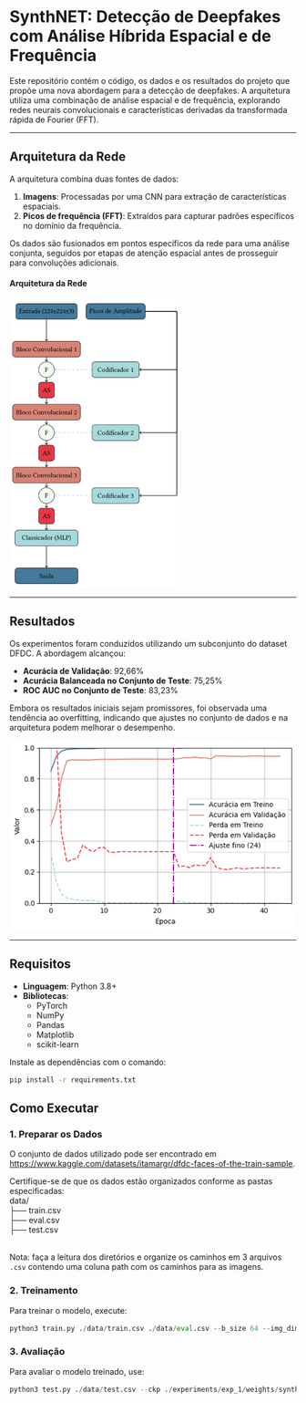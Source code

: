 # SynthNET: Detecção de Deepfakes com Análise Híbrida Espacial e de Frequência

Este repositório contém o código, os dados e os resultados do projeto que propõe uma nova abordagem para a detecção de deepfakes. A arquitetura utiliza uma combinação de análise espacial e de frequência, explorando redes neurais convolucionais e características derivadas da transformada rápida de Fourier (FFT).

---

## Arquitetura da Rede

A arquitetura combina duas fontes de dados:
1. **Imagens**: Processadas por uma CNN para extração de características espaciais.
2. **Picos de frequência (FFT)**: Extraídos para capturar padrões específicos no domínio da frequência.

Os dados são fusionados em pontos específicos da rede para uma análise conjunta, seguidos por etapas de atenção espacial antes de prosseguir para convoluções adicionais.

<h4>Arquitetura da Rede</h4>
<img src="./assets/img/network_architecture.png" alt="Arquitetura da Rede" width="300">

---

## Resultados

Os experimentos foram conduzidos utilizando um subconjunto do dataset DFDC. A abordagem alcançou:
- **Acurácia de Validação**: 92,66%
- **Acurácia Balanceada no Conjunto de Teste**: 75,25%
- **ROC AUC no Conjunto de Teste**: 83,23%

Embora os resultados iniciais sejam promissores, foi observada uma tendência ao overfitting, indicando que ajustes no conjunto de dados e na arquitetura podem melhorar o desempenho.

![Resultados](./assets/img/synthnet_dfdc_result.png)

---

## Requisitos

- **Linguagem**: Python 3.8+
- **Bibliotecas**:
  - PyTorch
  - NumPy
  - Pandas
  - Matplotlib
  - scikit-learn

Instale as dependências com o comando:

```bash
pip install -r requirements.txt
```
## Como Executar
### 1. Preparar os Dados

O conjunto de dados utilizado pode ser encontrado em https://www.kaggle.com/datasets/itamargr/dfdc-faces-of-the-train-sample.

Certifique-se de que os dados estão organizados conforme as pastas especificadas: 
<br>
data/<br>
    ├── train.csv<br>
    ├── eval.csv<br>
    ├── test.csv<br>
<br>

Nota: faça a leitura dos diretórios e organize os caminhos em 3 arquivos `.csv` contendo uma coluna path com os caminhos para as imagens.

### 2. Treinamento

Para treinar o modelo, execute:

```python
python3 train.py ./data/train.csv ./data/eval.csv --b_size 64 --img_dim 224 --epochs 2 --out exp_1
```
### 3. Avaliação

Para avaliar o modelo treinado, use:
```python
python3 test.py ./data/test.csv --ckp ./experiments/exp_1/weights/synthnet-best.pth --b_size 128 --img_dim 224 --out exp_1
```
